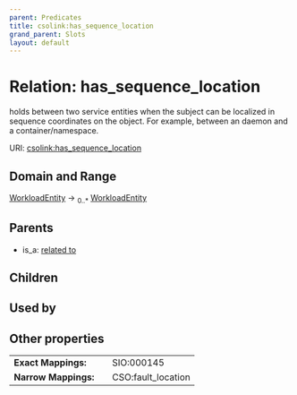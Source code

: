 ```yaml
---
parent: Predicates
title: csolink:has_sequence_location
grand_parent: Slots
layout: default
---
```


# Relation: has_sequence_location


holds between two service entities when the subject can be localized in sequence coordinates on the object. For example, between an daemon and a container/namespace.

URI: [csolink:has_sequence_location](https://w3id.org/csolink/vocab/has_sequence_location)

## Domain and Range

[WorkloadEntity](WorkloadEntity.md) ->  <sub>0..*</sub> [WorkloadEntity](WorkloadEntity.md)

## Parents

 *  is_a: [related to](related_to.md)

## Children


## Used by


## Other properties

|  |  |  |
| --- | --- | --- |
| **Exact Mappings:** | | SIO:000145 |
| **Narrow Mappings:** | | CSO:fault_location |

